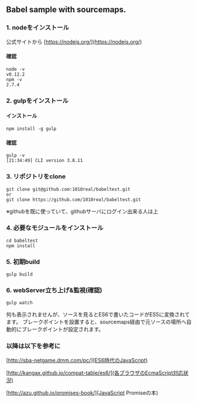## Babel sample with sourcemaps.

### 1. nodeをインストール

公式サイトから
[https://nodejs.org/](https://nodejs.org/)

#### 確認

```
node -v
v0.12.2
npm -v
2.7.4 
```

### 2. gulpをインストール

#### インストール
```
npm install -g gulp
```

#### 確認

```
gulp -v
[21:34:49] CLI version 3.8.11
```

### 3. リポジトリをclone

```
git clone git@github.com:1010real/babeltest.git
or 
git clone https://github.com/1010real/babeltest.git
```
※githubを既に使っていて、githubサーバにログイン出来る人は上

### 4. 必要なモジュールをインストール

```
cd babeltest
npm install
```

### 5. 初期build

```
gulp build
```

### 6. webServer立ち上げ&監視(確認)

```
gulp watch
```
何も表示されませんが、ソースを見るとES6で書いたコードがES5に変換されてます。
ブレークポイントを設置すると、sourcemaps経由で元ソースの場所へ自動的にブレークポイントが設定されます。

### 以降は以下を参考に

[http://sba-netgame.dmm.com/pc/](ES6時代のJavaScript)

[http://kangax.github.io/compat-table/es6/](各ブラウザのEcmaScript対応状況)

[http://azu.github.io/promises-book/](JavaScript Promiseの本)
